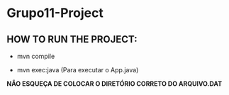 # Grupo11-Project

## HOW TO RUN THE PROJECT:

- mvn compile

- mvn exec:java (Para executar o App.java)

**NÃO ESQUEÇA DE COLOCAR O DIRETÓRIO CORRETO DO ARQUIVO.DAT**
